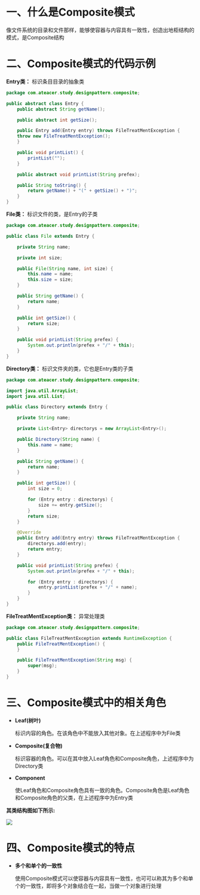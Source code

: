 

# 一、什么是Composite模式

像文件系统的目录和文件那样，能够使容器与内容具有一致性，创造出地柜结构的模式，是Composite结构

# 二、Composite模式的代码示例

**Entry类：** 标识条目目录的抽象类

```java
package com.ateacer.study.designpattern.composite;

public abstract class Entry {
    public abstract String getName();

    public abstract int getSize();

    public Entry add(Entry entry) throws FileTreatMentException {
    throw new FileTreatMentException();
    }

    public void printList() {
        printList("");
    }

    public abstract void printList(String prefex);

    public String toString() {
        return getName() + "(" + getSize() + ")";
    }
}
```

**File类：**  标识文件的类，是Entry的子类

```java
package com.ateacer.study.designpattern.composite;

public class File extends Entry {

    private String name;

    private int size;

    public File(String name, int size) {
        this.name = name;
        this.size = size;
    }

    public String getName() {
        return name;
    }

    public int getSize() {
        return size;
    }

    public void printList(String prefex) {
        System.out.println(prefex + "/" + this);
    }
}
```

**Directory类：** 标识文件夹的类，它也是Entry类的子类

```java
package com.ateacer.study.designpattern.composite;

import java.util.ArrayList;
import java.util.List;

public class Directory extends Entry {

    private String name;

    private List<Entry> directorys = new ArrayList<Entry>();

    public Directory(String name) {
        this.name = name;
    }

    public String getName() {
        return name;
    }

    public int getSize() {
        int size = 0;

        for (Entry entry : directorys) {
            size += entry.getSize();
        }
        return size;
    }

    @Override
    public Entry add(Entry entry) throws FileTreatMentException {
        directorys.add(entry);
        return entry;
    }

    public void printList(String prefex) {
        System.out.println(prefex + "/" + this);

        for (Entry entry : directorys) {
            entry.printList(prefex + "/" + name);
        }
    }
}
```

**FileTreatMentException类：** 异常处理类

```java
package com.ateacer.study.designpattern.composite;

public class FileTreatMentException extends RuntimeException {
    public FileTreatMentException() {
    }

    public FileTreatMentException(String msg) {
        super(msg);
    }
}
```

# 三、Composite模式中的相关角色

- **Leaf(树叶)**

  标识内容的角色。在该角色中不能放入其他对象。在上述程序中为File类

- **Composite(复合物)**

  标识容器的角色。可以在其中放入Leaf角色和Composite角色，上述程序中为Directory类

- **Component**

  使Leaf角色和Composite角色具有一致的角色。Composite角色是Leaf角色和Composite角色的父类，在上述程序中为Entry类

**其类结构图如下所示:**

![](C:\Users\Administrator\Desktop\ZooKeeper学习\Composite模式类关系图.png)

# 四、Composite模式的特点

- **多个和单个的一致性**

  使用Composite模式可以使容器与内容具有一致性，也可可以称其为多个和单个的一致性，即将多个对象结合在一起，当做一个对象进行处理

